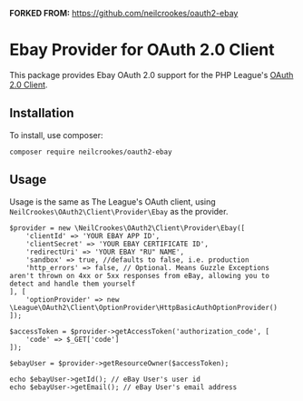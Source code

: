 **FORKED FROM:** https://github.com/neilcrookes/oauth2-ebay

# Ebay Provider for OAuth 2.0 Client

This package provides Ebay OAuth 2.0 support for the PHP League's [OAuth 2.0 Client](https://github.com/thephpleague/oauth2-client).

## Installation

To install, use composer:

```
composer require neilcrookes/oauth2-ebay
```

## Usage

Usage is the same as The League's OAuth client, using `NeilCrookes\OAuth2\Client\Provider\Ebay` as the provider.

```
$provider = new \NeilCrookes\OAuth2\Client\Provider\Ebay([
    'clientId' => 'YOUR EBAY APP ID',
    'clientSecret' => 'YOUR EBAY CERTIFICATE ID',
    'redirectUri' => 'YOUR EBAY "RU" NAME',
    'sandbox' => true, //defaults to false, i.e. production
    'http_errors' => false, // Optional. Means Guzzle Exceptions aren't thrown on 4xx or 5xx responses from eBay, allowing you to detect and handle them yourself
], [
    'optionProvider' => new \League\OAuth2\Client\OptionProvider\HttpBasicAuthOptionProvider()
]);

$accessToken = $provider->getAccessToken('authorization_code', [
    'code' => $_GET['code']
]);

$ebayUser = $provider->getResourceOwner($accessToken);

echo $ebayUser->getId(); // eBay User's user id
echo $ebayUser->getEmail(); // eBay User's email address
```
